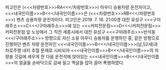 피고인은 (<<<차량번호>>>RA<<</차량번호>>>) 아우디 승용차량 운전자이고, <<<내국인이름>>>B<<</내국인이름>>>은 (<<<차량번호>>>RB<<</차량번호>>>) 벤츠 승용차량 운전자이다.
피고인은 2019. 7. 16. 21:00경 대전 유성구 <<<구아래주소>>>C<<</구아래주소>>>에 있는 <<<커피전문점>>>D<<</커피전문점>>> 커피전문점 앞 노상에서 그 직전 세종시에서 대전 유성구 <<<구아래주소>>>반석동<<</구아래주소>>> 방향으로 자신 소유 아우디 승용차를 운행하던 중, 같은 방향으로 진행하던 벤츠 차량 운전자인 <<<내국인이름>>>B<<</내국인이름>>>(남,52세)과 차로주행 내지 추월 문제로 시비되자 <<<내국인이름>>>B<<</내국인이름>>>의 차량을 갓길에 세우게 한 다음 운전석에 앉아있는 <<<내국인이름>>>B<<</내국인이름>>>의 얼굴을 손바닥으로 감싸 밀고 멱살을 잡아 끌어 폭행하였다.
